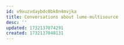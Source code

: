 ```yaml
---
id: v9xuzvdaybdc0bk8n4mvjka
title: Conversations about lume-multisource
desc: ''
updated: 1732137074291
created: 1732137048131
---
```


